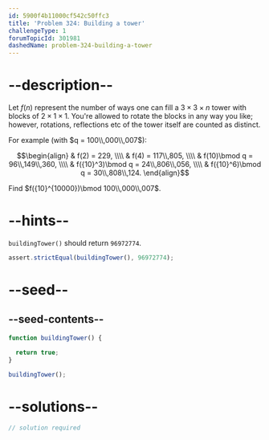 ```yaml
---
id: 5900f4b11000cf542c50ffc3
title: 'Problem 324: Building a tower'
challengeType: 1
forumTopicId: 301981
dashedName: problem-324-building-a-tower
---
```


# --description--

Let $f(n)$ represent the number of ways one can fill a $3×3×n$ tower with blocks of $2×1×1$. You're allowed to rotate the blocks in any way you like; however, rotations, reflections etc of the tower itself are counted as distinct.

For example (with $q = 100\\,000\\,007$):

$$\begin{align}
  & f(2) = 229, \\\\
  & f(4) = 117\\,805, \\\\
  & f(10)\bmod q = 96\\,149\\,360, \\\\
  & f({10}^3)\bmod q = 24\\,806\\,056, \\\\
  & f({10}^6)\bmod q = 30\\,808\\,124.
\end{align}$$

Find $f({10}^{10000})\bmod 100\\,000\\,007$.

# --hints--

`buildingTower()` should return `96972774`.

```js
assert.strictEqual(buildingTower(), 96972774);
```

# --seed--

## --seed-contents--

```js
function buildingTower() {

  return true;
}

buildingTower();
```

# --solutions--

```js
// solution required
```
